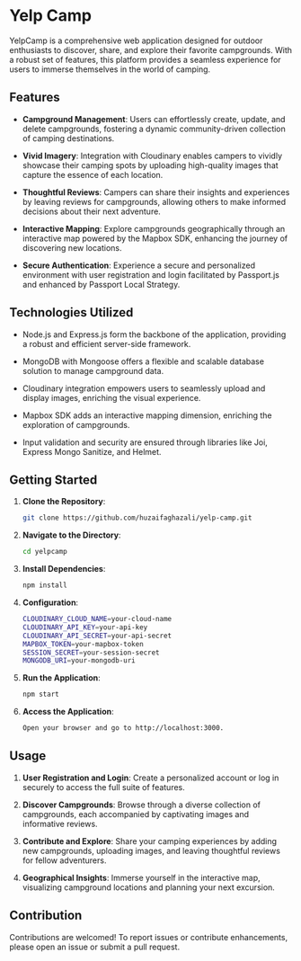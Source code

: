 # Yelp Camp

YelpCamp is a comprehensive web application designed for outdoor enthusiasts to discover, share, and explore their favorite campgrounds. With a robust set of features, this platform provides a seamless experience for users to immerse themselves in the world of camping.

## Features

- **Campground Management**: Users can effortlessly create, update, and delete campgrounds, fostering a dynamic community-driven collection of camping destinations.

- **Vivid Imagery**: Integration with Cloudinary enables campers to vividly showcase their camping spots by uploading high-quality images that capture the essence of each location.

- **Thoughtful Reviews**: Campers can share their insights and experiences by leaving reviews for campgrounds, allowing others to make informed decisions about their next adventure.

- **Interactive Mapping**: Explore campgrounds geographically through an interactive map powered by the Mapbox SDK, enhancing the journey of discovering new locations.

- **Secure Authentication**: Experience a secure and personalized environment with user registration and login facilitated by Passport.js and enhanced by Passport Local Strategy.

## Technologies Utilized

- Node.js and Express.js form the backbone of the application, providing a robust and efficient server-side framework.

- MongoDB with Mongoose offers a flexible and scalable database solution to manage campground data.

- Cloudinary integration empowers users to seamlessly upload and display images, enriching the visual experience.

- Mapbox SDK adds an interactive mapping dimension, enriching the exploration of campgrounds.

- Input validation and security are ensured through libraries like Joi, Express Mongo Sanitize, and Helmet.

## Getting Started

1. **Clone the Repository**:
   ```bash
   git clone https://github.com/huzaifaghazali/yelp-camp.git
   ```
2. **Navigate to the Directory**:
   ```bash
   cd yelpcamp
   ```
3. **Install Dependencies**:
   ```bash
   npm install
   ```
4. **Configuration**:
   ```bash
   CLOUDINARY_CLOUD_NAME=your-cloud-name
   CLOUDINARY_API_KEY=your-api-key
   CLOUDINARY_API_SECRET=your-api-secret
   MAPBOX_TOKEN=your-mapbox-token
   SESSION_SECRET=your-session-secret
   MONGODB_URI=your-mongodb-uri
   ```
5. **Run the Application**:
   ```bash
   npm start
   ```
6. **Access the Application**:
   ```bash
   Open your browser and go to http://localhost:3000.
   ```

## Usage

1. **User Registration and Login**:
   Create a personalized account or log in securely to access the full suite of features.

2. **Discover Campgrounds**:
   Browse through a diverse collection of campgrounds, each accompanied by captivating images and informative reviews.

3. **Contribute and Explore**:
   Share your camping experiences by adding new campgrounds, uploading images, and leaving thoughtful reviews for fellow adventurers.

4. **Geographical Insights**:
   Immerse yourself in the interactive map, visualizing campground locations and planning your next excursion.

## Contribution

Contributions are welcomed! To report issues or contribute enhancements, please open an issue or submit a pull request.
